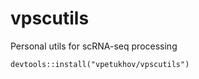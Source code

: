 # vpscutils

Personal utils for scRNA-seq processing

```
devtools::install("vpetukhov/vpscutils")
```
